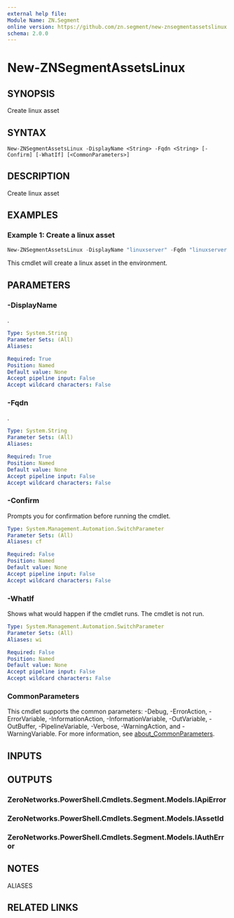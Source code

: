 ```yaml
---
external help file:
Module Name: ZN.Segment
online version: https://github.com/zn.segment/new-znsegmentassetslinux
schema: 2.0.0
---
```


# New-ZNSegmentAssetsLinux

## SYNOPSIS
Create linux asset

## SYNTAX

```
New-ZNSegmentAssetsLinux -DisplayName <String> -Fqdn <String> [-Confirm] [-WhatIf] [<CommonParameters>]
```

## DESCRIPTION
Create linux asset

## EXAMPLES

### Example 1: Create a linux asset
```powershell
New-ZNSegmentAssetsLinux -DisplayName "linuxserver" -Fqdn "linuxserver.zero.labs"
```

This cmdlet will create a linux asset in the environment.

## PARAMETERS

### -DisplayName
.

```yaml
Type: System.String
Parameter Sets: (All)
Aliases:

Required: True
Position: Named
Default value: None
Accept pipeline input: False
Accept wildcard characters: False
```

### -Fqdn
.

```yaml
Type: System.String
Parameter Sets: (All)
Aliases:

Required: True
Position: Named
Default value: None
Accept pipeline input: False
Accept wildcard characters: False
```

### -Confirm
Prompts you for confirmation before running the cmdlet.

```yaml
Type: System.Management.Automation.SwitchParameter
Parameter Sets: (All)
Aliases: cf

Required: False
Position: Named
Default value: None
Accept pipeline input: False
Accept wildcard characters: False
```

### -WhatIf
Shows what would happen if the cmdlet runs.
The cmdlet is not run.

```yaml
Type: System.Management.Automation.SwitchParameter
Parameter Sets: (All)
Aliases: wi

Required: False
Position: Named
Default value: None
Accept pipeline input: False
Accept wildcard characters: False
```

### CommonParameters
This cmdlet supports the common parameters: -Debug, -ErrorAction, -ErrorVariable, -InformationAction, -InformationVariable, -OutVariable, -OutBuffer, -PipelineVariable, -Verbose, -WarningAction, and -WarningVariable. For more information, see [about_CommonParameters](http://go.microsoft.com/fwlink/?LinkID=113216).

## INPUTS

## OUTPUTS

### ZeroNetworks.PowerShell.Cmdlets.Segment.Models.IApiError

### ZeroNetworks.PowerShell.Cmdlets.Segment.Models.IAssetId

### ZeroNetworks.PowerShell.Cmdlets.Segment.Models.IAuthError

## NOTES

ALIASES

## RELATED LINKS

